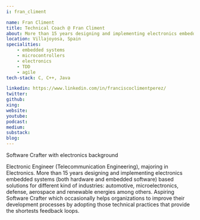 ```yaml
---
i: fran_climent

name: Fran Climent
title: Technical Coach @ Fran Climent
about: More than 15 years designing and implementing electronics embedded systems
location: Villajoyosa, Spain
specialities:
    - embedded systems
    - microcontrollers
    - electronics
    - TDD
    - agile
tech-stack: C, C++, Java

linkedin: https://www.linkedin.com/in/franciscoclimentperez/
twitter:
github:
xing:
website:
youtube:
podcast:
medium:
substack:
blog:
---
```


Software Crafter with electronics background

Electronic Engineer (Telecommunication Engineering), majoring in Electronics. More than 15 years designing and implementing electronics embedded systems (both hardware and embedded software) based solutions for different kind of industries: automotive, microelectronics, defense, aerospace and renewable energies among others. Aspiring Software Crafter which occasionally helps organizations to improve their development processes by adopting those technical practices that provide the shortests feedback loops.
